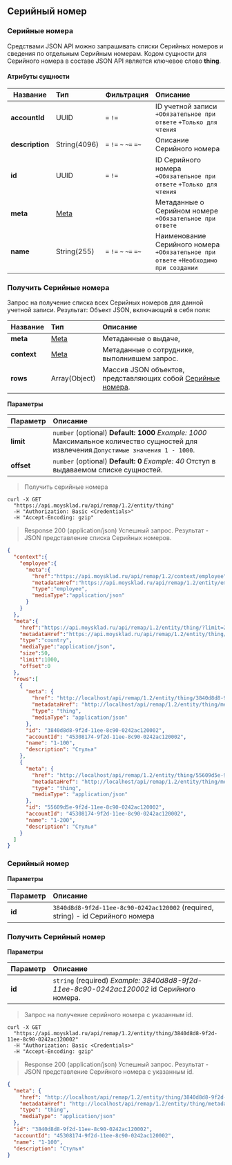 ## Серийный номер
### Серийные номера
Средствами JSON API можно запрашивать списки Серийных номеров и сведения по отдельным Серийным номерам. Кодом сущности для Серийного номера в составе JSON API является ключевое слово **thing**.

#### Атрибуты сущности
| Название         | Тип                                                       | Фильтрация                  | Описание                                                                               |
| ---------------- | :-------------------------------------------------------- | :-------------------------- |:---------------------------------------------------------------------------------------|
| **accountId**    | UUID                                                      | `=` `!=`                    | ID учетной записи<br>`+Обязательное при ответе` `+Только для чтения`                   |
| **description**  | String(4096)                                              | `=` `!=` `~` `~=` `=~`      | Описание Серийного номера                                                              |
| **id**           | UUID                                                      | `=` `!=`                    | ID Серийного номера<br>`+Обязательное при ответе` `+Только для чтения`                 |
| **meta**         | [Meta](../#mojsklad-json-api-obschie-swedeniq-metadannye) |                             | Метаданные о Серийном номере<br>`+Обязательное при ответе`                             |
| **name**         | String(255)                                               | `=` `!=` `~` `~=` `=~`      | Наименование Серийного номера<br>`+Обязательное при ответе` `+Необходимо при создании` |

### Получить Серийные номера
Запрос на получение списка всех Серийных номеров для данной учетной записи.
Результат: Объект JSON, включающий в себя поля:

| Название    | Тип                                                       | Описание                                                                                                   |
| ----------- | :-------------------------------------------------------- |:-----------------------------------------------------------------------------------------------------------|
| **meta**    | [Meta](../#mojsklad-json-api-obschie-swedeniq-metadannye) | Метаданные о выдаче,                                                                                       |
| **context** | [Meta](../#mojsklad-json-api-obschie-swedeniq-metadannye) | Метаданные о сотруднике, выполнившем запрос.                                                               |
| **rows**    | Array(Object)                                             | Массив JSON объектов, представляющих собой [Серийные номера](../dictionaries/#suschnosti-serijnye-nomera). |

**Параметры**

| Параметр                       | Описание                                                                                                                               |
| ------------------------------ | :------------------------------------------------------------------------------------------------------------------------------------- |
| **limit**                      | `number` (optional) **Default: 1000** *Example: 1000* Максимальное количество сущностей для извлечения.`Допустимые значения 1 - 1000`. |
| **offset**                     | `number` (optional) **Default: 0** *Example: 40* Отступ в выдаваемом списке сущностей.                                                 |

> Получить серийные номера

```shell
curl -X GET
  "https://api.moysklad.ru/api/remap/1.2/entity/thing"
  -H "Authorization: Basic <Credentials>"
  -H "Accept-Encoding: gzip"
```

> Response 200 (application/json)
Успешный запрос. Результат - JSON представление списка Серийных номеров.

```json
{
  "context":{
    "employee":{
      "meta":{
        "href":"https://api.moysklad.ru/api/remap/1.2/context/employee",
        "metadataHref":"https://api.moysklad.ru/api/remap/1.2/entity/employee/metadata",
        "type":"employee",
        "mediaType":"application/json"
      }
    }
  },
  "meta":{
    "href":"https://api.moysklad.ru/api/remap/1.2/entity/thing/?limit=2",
    "metadataHref":"https://api.moysklad.ru/api/remap/1.2/entity/thing/metadata",
    "type":"country",
    "mediaType":"application/json",
    "size":50,
    "limit":1000,
    "offset":0
  },
  "rows":[
    {
      "meta": {
        "href": "http://localhost/api/remap/1.2/entity/thing/3840d8d8-9f2d-11ee-8c90-0242ac120002",
        "metadataHref": "http://localhost/api/remap/1.2/entity/thing/metadata",
        "type": "thing",
        "mediaType": "application/json"
      },
      "id": "3840d8d8-9f2d-11ee-8c90-0242ac120002",
      "accountId": "45308174-9f2d-11ee-8c90-0242ac120002",
      "name": "1-100",
      "description": "Стулья"
    },
    {
      "meta": {
        "href": "http://localhost/api/remap/1.2/entity/thing/55609d5e-9f2d-11ee-8c90-0242ac120002",
        "metadataHref": "http://localhost/api/remap/1.2/entity/thing/metadata",
        "type": "thing",
        "mediaType": "application/json"
      },
      "id": "55609d5e-9f2d-11ee-8c90-0242ac120002",
      "accountId": "45308174-9f2d-11ee-8c90-0242ac120002",
      "name": "1-200",
      "description": "Стулья"
    }
  ]
}
```

### Серийный номер

**Параметры**

| Параметр | Описание                                                                        |
| :------- |:--------------------------------------------------------------------------------|
| **id**   | `3840d8d8-9f2d-11ee-8c90-0242ac120002` (required, string) - id Серийного номера |

### Получить Серийный номер

**Параметры**

| Параметр | Описание                                                                                 |
| :------- |:-----------------------------------------------------------------------------------------|
| **id**   | `string` (required) *Example: 3840d8d8-9f2d-11ee-8c90-0242ac120002* id Серийного номера. |

> Запрос на получение серийного номера с указанным id.

```shell
curl -X GET
  "https://api.moysklad.ru/api/remap/1.2/entity/thing/3840d8d8-9f2d-11ee-8c90-0242ac120002"
  -H "Authorization: Basic <Credentials>"
  -H "Accept-Encoding: gzip"
```

> Response 200 (application/json)
Успешный запрос. Результат - JSON представление Серийного номера с указанным id.

```json
{
  "meta": {
    "href": "http://localhost/api/remap/1.2/entity/thing/3840d8d8-9f2d-11ee-8c90-0242ac120002",
    "metadataHref": "http://localhost/api/remap/1.2/entity/thing/metadata",
    "type": "thing",
    "mediaType": "application/json"
  },
  "id": "3840d8d8-9f2d-11ee-8c90-0242ac120002",
  "accountId": "45308174-9f2d-11ee-8c90-0242ac120002",
  "name": "1-100",
  "description": "Стулья"
}
```
